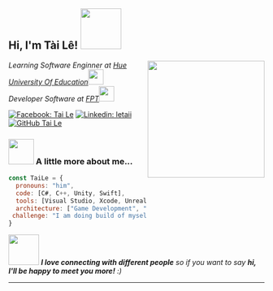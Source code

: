 <h2> Hi, I'm Tài Lê! <img src="https://media.giphy.com/media/mGcNjsfWAjY5AEZNw6/giphy.gif" width="80"></h2>
<img align='right' src="https://64.media.tumblr.com/cf87668f1394f62a25dde8c6a52d64fc/tumblr_n8z4jjABDx1rylr5to1_500.gifv" width="230" >
<p><em>Learning Software Enginner at <a href="http://www.unb.br">Hue University Of Education</a><img src="https://media.giphy.com/media/fYSnHlufseco8Fh93Z/giphy.gif" width="30"></br>Developer Software at <a href="https://media.giphy.com/media/fYSnHlufseco8Fh93Z/giphy.gif">FPT</a><img src="https://media.giphy.com/media/WUlplcMpOCEmTGBtBW/giphy.gif" width="30"> 
</em></p>

[![Facebook: Tai Le](https://img.shields.io/badge/social-facebook-blue)](http://facebook.com/iletai)
[![Linkedin: letaii](https://img.shields.io/badge/-letaii-blue?style=flat-square&logo=Linkedin&logoColor=white&link=https://www.linkedin.com/in/letaii/)](https://www.linkedin.com/in/letaii/)
[![GitHub Tai Le](https://img.shields.io/github/followers/iletai?style=social)](https://github.com/iletai)

### <img src="https://media.giphy.com/media/VgCDAzcKvsR6OM0uWg/giphy.gif" width="50"> A little more about me...  

```javascript
const TaiLe = {
  pronouns: "him",
  code: [C#, C++, Unity, Swift],
  tools: [Visual Studio, Xcode, Unreal Engine, Storybook, Markdown],
  architecture: ["Game Development", "Mobile Development", "Design Pattern"],
 challenge: "I am doing build of myself"
}
```

<img src="https://media.giphy.com/media/LnQjpWaON8nhr21vNW/giphy.gif" width="60"> <em><b>I love connecting with different people</b> so if you want to say <b>hi, I'll be happy to meet you more!</b> :)</em>

---

